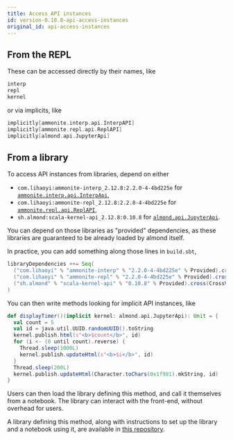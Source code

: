```yaml
---
title: Access API instances
id: version-0.10.8-api-access-instances
original_id: api-access-instances
---
```


## From the REPL

These can be accessed directly by their names, like

```scala
interp
repl
kernel
```

or via implicits, like

```scala
implicitly[ammonite.interp.api.InterpAPI]
implicitly[ammonite.repl.api.ReplAPI]
implicitly[almond.api.JupyterApi]
```

## From a library

To access API instances from libraries, depend on either
- `com.lihaoyi:ammonite-interp_2.12.8:2.2.0-4-4bd225e` for [`ammonite.interp.api.InterpApi`](api-ammonite.md#interpapi),
- `com.lihaoyi:ammonite-repl_2.12.8:2.2.0-4-4bd225e` for [`ammonite.repl.api.ReplAPI`](api-ammonite.md#replapi),
- `sh.almond:scala-kernel-api_2.12.8:0.10.8` for [`almond.api.JupyterApi`](api-jupyter.md#jupyterapi).

You can depend on those libraries as "provided" dependencies, as these libraries
are guaranteed to be already loaded by almond itself.

In practice, you can add something along those lines in `build.sbt`,

```scala
libraryDependencies ++= Seq(
  ("com.lihaoyi" % "ammonite-interp" % "2.2.0-4-4bd225e" % Provided).cross(CrossVersion.full), // for ammonite.interp.api.InterpApi
  ("com.lihaoyi" % "ammonite-repl" % "2.2.0-4-4bd225e" % Provided).cross(CrossVersion.full), // for ammonite.repl.api.ReplAPI
  ("sh.almond" % "scala-kernel-api" % "0.10.8" % Provided).cross(CrossVersion.full) // for almond.api.JupyterApi
)
```

You can then write methods looking for implicit
API instances, like

```scala
def displayTimer()(implicit kernel: almond.api.JupyterApi): Unit = {
  val count = 5
  val id = java.util.UUID.randomUUID().toString
  kernel.publish.html(s"<b>$count</b>", id)
  for (i <- (0 until count).reverse) {
    Thread.sleep(1000L)
    kernel.publish.updateHtml(s"<b>$i</b>", id)
  }
  Thread.sleep(200L)
  kernel.publish.updateHtml(Character.toChars(0x1f981).mkString, id)
}
```

Users can then load the library defining this method, and call it themselves
from a notebook. The library can interact with the front-end, without overhead
for users.

A library defining this method, along with instructions to set up the library and
a notebook using it, are available in
[this repository](https://github.com/almond-sh/example-library-jupyter-api).
